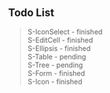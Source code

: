 ## Todo List

> S-IconSelect - finished  
> S-EditCell - finished  
> S-Ellipsis - finished  
> S-Table - pending  
> S-Tree - pending  
> S-Form - finished  
> S-Icon - finished  
